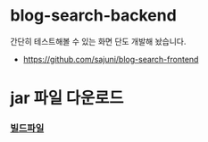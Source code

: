 # blog-search-backend

간단히 테스트해볼 수 있는 화면 단도 개발해 놨습니다.

- https://github.com/sajuni/blog-search-frontend

# jar 파일 다운로드

### [빌드파일](https://github.com/sajuni/blog-search-backend/blob/master/search-backend-0.0.1-SNAPSHOT.jar)
